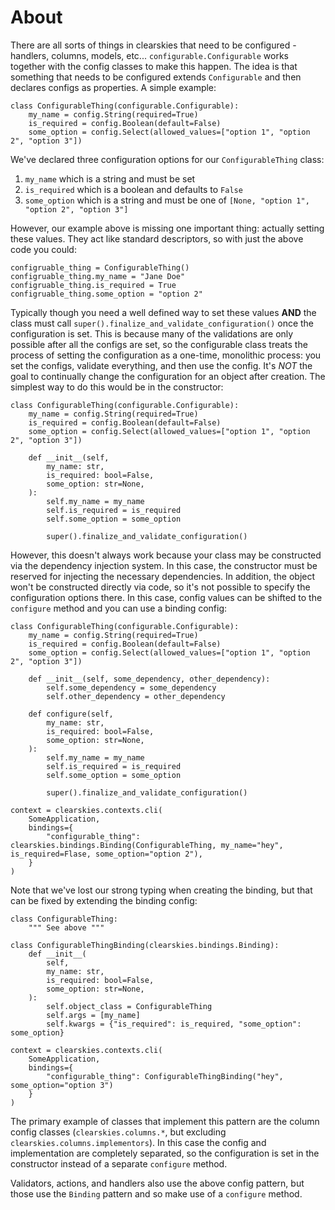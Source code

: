 # About

There are all sorts of things in clearskies that need to be configured - handlers, columns, models, etc...  `configurable.Configurable` works together with the config classes to make this happen.  The idea is that something that needs to be configured extends `Configurable` and then declares configs as properties.  A simple example:

```
class ConfigurableThing(configurable.Configurable):
    my_name = config.String(required=True)
    is_required = config.Boolean(default=False)
    some_option = config.Select(allowed_values=["option 1", "option 2", "option 3"])
```

We've declared three configuration options for our `ConfigurableThing` class:

 1. `my_name` which is a string and must be set
 2. `is_required` which is a boolean and defaults to `False`
 3. `some_option` which is a string and must be one of `[None, "option 1", "option 2", "option 3"]`

However, our example above is missing one important thing: actually setting these values.  They act like standard descriptors, so with just the above code you could:

```
configruable_thing = ConfigurableThing()
configruable_thing.my_name = "Jane Doe"
configruable_thing.is_required = True
configruable_thing.some_option = "option 2"
```

Typically though you need a well defined way to set these values **AND** the class must call `super().finalize_and_validate_configuration()` once the configuration is set.  This is because many of the validations are only possible after all the configs are set, so the configurable class treats the process of setting the configuration as a one-time, monolithic process: you set the configs, validate everything, and then use the config.  It's *NOT* the goal to continually change the configuration for an object after creation.  The simplest way to do this would be in the constructor:

```
class ConfigurableThing(configurable.Configurable):
    my_name = config.String(required=True)
    is_required = config.Boolean(default=False)
    some_option = config.Select(allowed_values=["option 1", "option 2", "option 3"])

    def __init__(self,
        my_name: str,
        is_required: bool=False,
        some_option: str=None,
    ):
        self.my_name = my_name
        self.is_required = is_required
        self.some_option = some_option

        super().finalize_and_validate_configuration()
```

However, this doesn't always work because your class may be constructed via the dependency injection system.  In this case, the constructor must be reserved for injecting the necessary dependencies.  In addition, the object won't be constructed directly via code, so it's not possible to specify the configuration options there.  In this case, config values can be shifted to the `configure` method and you can use a binding config:

```
class ConfigurableThing(configurable.Configurable):
    my_name = config.String(required=True)
    is_required = config.Boolean(default=False)
    some_option = config.Select(allowed_values=["option 1", "option 2", "option 3"])

    def __init__(self, some_dependency, other_dependency):
        self.some_dependency = some_dependency
        self.other_dependency = other_dependency

    def configure(self,
        my_name: str,
        is_required: bool=False,
        some_option: str=None,
    ):
        self.my_name = my_name
        self.is_required = is_required
        self.some_option = some_option

        super().finalize_and_validate_configuration()

context = clearskies.contexts.cli(
    SomeApplication,
    bindings={
        "configurable_thing": clearskies.bindings.Binding(ConfigurableThing, my_name="hey", is_required=Flase, some_option="option 2"),
    }
)
```

Note that we've lost our strong typing when creating the binding, but that can be fixed by extending the binding config:

```
class ConfigurableThing:
    """ See above """

class ConfigurableThingBinding(clearskies.bindings.Binding):
    def __init__(
        self,
        my_name: str,
        is_required: bool=False,
        some_option: str=None,
    ):
        self.object_class = ConfigurableThing
        self.args = [my_name]
        self.kwargs = {"is_required": is_required, "some_option": some_option}

context = clearskies.contexts.cli(
    SomeApplication,
    bindings={
        "configurable_thing": ConfigurableThingBinding("hey", some_option="option 3")
    }
)
```

The primary example of classes that implement this pattern are the column config classes (`clearskies.columns.*`, but excluding `clearskies.columns.implementors`).  In this case the config and implementation are completely separated, so the configuration is set in the constructor instead of a separate `configure` method.

Validators, actions, and handlers also use the above config pattern, but those use the `Binding` pattern and so make use of a `configure` method.
